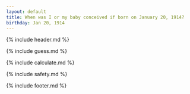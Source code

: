 ```yaml
---
layout: default
title: When was I or my baby conceived if born on January 20, 1914?
birthday: Jan 20, 1914
---
```


{% include header.md %}

{% include guess.md %}

{% include calculate.md %}

{% include safety.md %}

{% include footer.md %}



